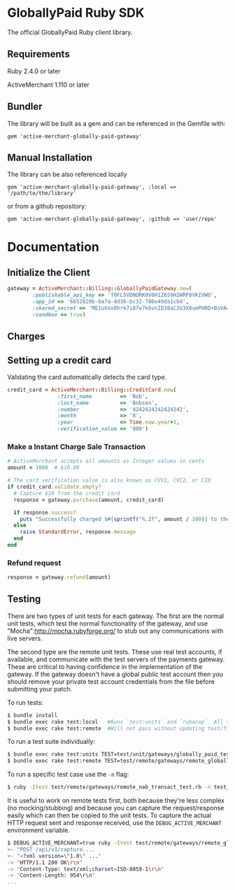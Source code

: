 # GloballyPaid Ruby SDK

The official GloballyPaid Ruby client library.

## Requirements

Ruby 2.4.0 or later

ActiveMerchant 1.110 or later

## Bundler

The library will be built as a gem and can be referenced in the Gemfile with:

```
gem 'active-merchant-globally-paid-gateway'
```

## Manual Installation

The library can be also referenced locally

```
gem 'active-merchant-globally-paid-gateway', :local => '/path/to/the/library'
```

or from a github repository:

```
gem 'active-merchant-globally-paid-gateway', :github => 'user/repo'
```

# Documentation

## Initialize the Client

```ruby
gateway = ActiveMerchant::Billing::GloballyPaidGateway.new(
        :publishable_api_key => 'T0FL5VDNQRK0V6H1Z6S9H2WRP8VKIVWO', 
        :app_id => '6652820b-6a7a-4d36-bc32-786e49da1cbd', 
        :shared_secret => 'ME1uVox0hrk7i87e7kbvnID38aC2U3X8umPH0D+BsVA=', 
        :sandbox => true)
```

## Charges

## Setting up a credit card 

Validating the card automatically detects the card type.

```ruby
credit_card = ActiveMerchant::Billing::CreditCard.new(
                :first_name         => 'Bob',
                :last_name          => 'Bobsen',
                :number             => '4242424242424242',
                :month              => '8',
                :year               => Time.now.year+1,
                :verification_value => '000')
```

### Make a Instant Charge Sale Transaction

```ruby
# ActiveMerchant accepts all amounts as Integer values in cents
amount = 1000  # $10.00

# The card verification value is also known as CVV2, CVC2, or CID
if credit_card.validate.empty?
  # Capture $10 from the credit card
  response = gateway.purchase(amount, credit_card)

  if response.success?
    puts "Successfully charged $#{sprintf("%.2f", amount / 100)} to the credit card #{credit_card.display_number}"
  else
    raise StandardError, response.message
  end
end
```

### Refund request 

```ruby
response = gateway.refund(amount)
```

## Testing

There are two types of unit tests for each gateway.  The first are the normal unit tests, which test the normal functionality of the gateway, and use "Mocha":http://mocha.rubyforge.org/ to stub out any communications with live servers.

The second type are the remote unit tests.  These use real test accounts, if available, and communicate with the test servers of the payments gateway.  These are critical to having confidence in the implementation of the gateway.  If the gateway doesn't have a global public test account then you should remove your private test account credentials from the file before submitting your patch.

To run tests: 

```bash
$ bundle install
$ bundle exec rake test:local   #Runs `test:units` and `rubocop`. All these tests should pass.
$ bundle exec rake test:remote  #Will not pass without updating test/fixtures.yml with credentials
```

To run a test suite individually:

```bash
$ bundle exec rake test:units TEST=test/unit/gateways/globally_paid_test.rb
$ bundle exec rake test:remote TEST=test/remote/gateways/remote_globally_paid_test.rb
```

To run a specific test case use the `-n` flag:

```bash
$ ruby -Itest test/remote/gateways/remote_nab_transact_test.rb -n test_successful_purchase
```

It is useful to work on remote tests first, both because they're less complex (no mocking/stubbing) and because you can capture the request/response easily which can then be copied to the unit tests. To capture the actual HTTP request sent and response received, use the `DEBUG_ACTIVE_MERCHANT` environment variable.

```bash
$ DEBUG_ACTIVE_MERCHANT=true ruby -Itest test/remote/gateways/remote_globally_paid_test.rb -n test_successful_purchase
<- "POST /api/v1/capture....
<- "<?xml version=\"1.0\" ..."
-> "HTTP/1.1 200 OK\r\n"
-> "Content-Type: text/xml;charset=ISO-8859-1\r\n"
-> "Content-Length: 954\r\n"
...
```


